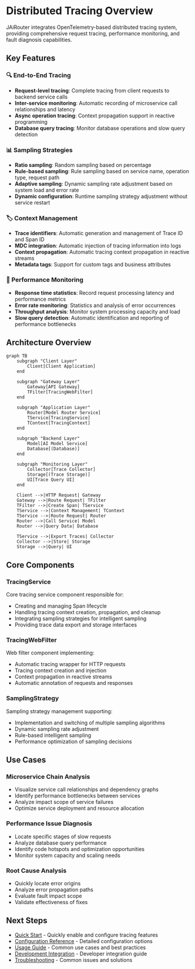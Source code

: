 # Distributed Tracing Overview

JAiRouter integrates OpenTelemetry-based distributed tracing system, providing comprehensive request tracing, performance monitoring, and fault diagnosis capabilities.

## Key Features

### 🔍 End-to-End Tracing
- **Request-level tracing**: Complete tracing from client requests to backend service calls
- **Inter-service monitoring**: Automatic recording of microservice call relationships and latency
- **Async operation tracing**: Context propagation support in reactive programming
- **Database query tracing**: Monitor database operations and slow query detection

### 📊 Sampling Strategies  
- **Ratio sampling**: Random sampling based on percentage
- **Rule-based sampling**: Rule sampling based on service name, operation type, request path
- **Adaptive sampling**: Dynamic sampling rate adjustment based on system load and error rate
- **Dynamic configuration**: Runtime sampling strategy adjustment without service restart

### 🏷️ Context Management
- **Trace identifiers**: Automatic generation and management of Trace ID and Span ID
- **MDC integration**: Automatic injection of tracing information into logs
- **Context propagation**: Automatic tracing context propagation in reactive streams
- **Metadata tags**: Support for custom tags and business attributes

### 🎯 Performance Monitoring
- **Response time statistics**: Record request processing latency and performance metrics
- **Error rate monitoring**: Statistics and analysis of error occurrences
- **Throughput analysis**: Monitor system processing capacity and load
- **Slow query detection**: Automatic identification and reporting of performance bottlenecks

## Architecture Overview

```mermaid
graph TB
    subgraph "Client Layer"
        Client[Client Application]
    end
    
    subgraph "Gateway Layer"
        Gateway[API Gateway]
        TFilter[TracingWebFilter]
    end
    
    subgraph "Application Layer"
        Router[Model Router Service]
        TService[TracingService]
        TContext[TracingContext]
    end
    
    subgraph "Backend Layer"
        Model[AI Model Service]
        Database[(Database)]
    end
    
    subgraph "Monitoring Layer"
        Collector[Trace Collector]
        Storage[(Trace Storage)]
        UI[Trace Query UI]
    end
    
    Client -->|HTTP Request| Gateway
    Gateway -->|Route Request| TFilter
    TFilter -->|Create Span| TService
    TService -->|Context Management| TContext
    TService -->|Route Request| Router
    Router -->|Call Service| Model
    Router -->|Query Data| Database
    
    TService -->|Export Traces| Collector
    Collector -->|Store| Storage
    Storage -->|Query| UI
```

## Core Components

### TracingService
Core tracing service component responsible for:
- Creating and managing Span lifecycle
- Handling tracing context creation, propagation, and cleanup
- Integrating sampling strategies for intelligent sampling
- Providing trace data export and storage interfaces

### TracingWebFilter
Web filter component implementing:
- Automatic tracing wrapper for HTTP requests
- Tracing context creation and injection
- Context propagation in reactive streams
- Automatic annotation of requests and responses

### SamplingStrategy
Sampling strategy management supporting:
- Implementation and switching of multiple sampling algorithms
- Dynamic sampling rate adjustment
- Rule-based intelligent sampling
- Performance optimization of sampling decisions

## Use Cases

### Microservice Chain Analysis
- Visualize service call relationships and dependency graphs
- Identify performance bottlenecks between services
- Analyze impact scope of service failures
- Optimize service deployment and resource allocation

### Performance Issue Diagnosis
- Locate specific stages of slow requests
- Analyze database query performance
- Identify code hotspots and optimization opportunities
- Monitor system capacity and scaling needs

### Root Cause Analysis
- Quickly locate error origins
- Analyze error propagation paths
- Evaluate fault impact scope
- Validate effectiveness of fixes

## Next Steps

- [Quick Start](quickstart.md) - Quickly enable and configure tracing features
- [Configuration Reference](config-reference.md) - Detailed configuration options
- [Usage Guide](usage-guide.md) - Common use cases and best practices
- [Development Integration](../development/tracing-integration.md) - Developer integration guide
- [Troubleshooting](troubleshooting.md) - Common issues and solutions